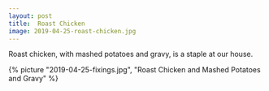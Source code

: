 ```yaml
---
layout: post
title:  Roast Chicken
image: 2019-04-25-roast-chicken.jpg
---
```


Roast chicken, with mashed potatoes and gravy, is a staple at our house.

<!--more-->

{% picture "2019-04-25-fixings.jpg", "Roast Chicken and Mashed Potatoes and
Gravy" %}
